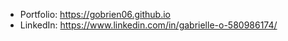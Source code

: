 * Portfolio: https://gobrien06.github.io
* LinkedIn: https://www.linkedin.com/in/gabrielle-o-580986174/
